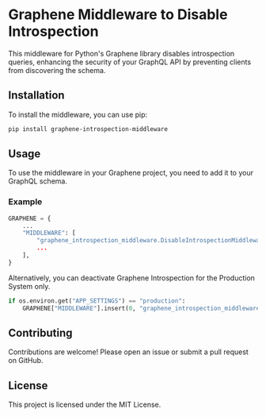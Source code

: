 # Graphene Middleware to Disable Introspection

This middleware for Python's Graphene library disables introspection queries, enhancing the security of your GraphQL API by preventing clients from discovering the schema.

## Installation

To install the middleware, you can use pip:

```bash
pip install graphene-introspection-middleware
```

## Usage
To use the middleware in your Graphene project, you need to add it to your GraphQL schema.

### Example
```python
GRAPHENE = {
    ...
    "MIDDLEWARE": [
        "graphene_introspection_middleware.DisableIntrospectionMiddleware,
        ...
    ],
}
```

Alternatively, you can deactivate Graphene Introspection for the Production System only.
```python
if os.environ.get("APP_SETTINGS") == "production":
    GRAPHENE["MIDDLEWARE"].insert(0, "graphene_introspection_middleware.DisableIntrospectionMiddleware")
```   

## Contributing
Contributions are welcome! Please open an issue or submit a pull request on GitHub.

## License
This project is licensed under the MIT License.

